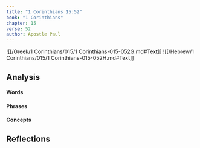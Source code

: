 ```yaml
---
title: "1 Corinthians 15:52"
book: "1 Corinthians"
chapter: 15
verse: 52
author: Apostle Paul
---
```

![[/Greek/1 Corinthians/015/1 Corinthians-015-052G.md#Text]]
![[/Hebrew/1 Corinthians/015/1 Corinthians-015-052H.md#Text]]

## Analysis

#### Words

#### Phrases

#### Concepts

## Reflections

